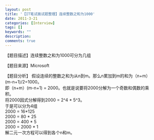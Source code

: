 ```yaml
---
layout: post
title: '【IT笔试面试题整理】连续整数之和为1000'
date: 2011-3-21
categories: [Interview]
tags: []
keywords: ""
description: 
comments: true
---
```

【题目描述】连续整数之和为1000可分为几组

【题目来源】Microsoft

【题目分析】
假设连续的整数之和为从n到m。那么n累加到m的和为（n+m）(m-n+1)/2=1000。   
即（n+m）(m-n+1) = 2000。也就是说要将2000分解为一个奇数和偶数的乘积。   
将2000因式分解得到2000 = 2^4 * 5^3。   
于是可以分为4组   
2000 = 16*125   
2000 = 80 * 25   
2000 = 400 * 5   
2000 = 2000 * 1   
解二元一次方程可以得到各个n和m。

